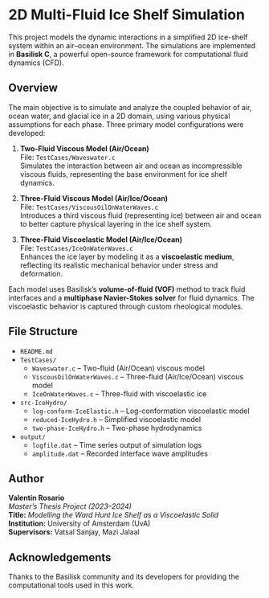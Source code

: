 # 2D Multi-Fluid Ice Shelf Simulation

This project models the dynamic interactions in a simplified 2D ice-shelf system within an air–ocean environment. The simulations are implemented in **Basilisk C**, a powerful open-source framework for computational fluid dynamics (CFD).

## Overview

The main objective is to simulate and analyze the coupled behavior of air, ocean water, and glacial ice in a 2D domain, using various physical assumptions for each phase. Three primary model configurations were developed:

1. **Two-Fluid Viscous Model (Air/Ocean)**  
   File: `TestCases/Waveswater.c`  
   Simulates the interaction between air and ocean as incompressible viscous fluids, representing the base environment for ice shelf dynamics.

2. **Three-Fluid Viscous Model (Air/Ice/Ocean)**  
   File: `TestCases/ViscousOilOnWaterWaves.c`  
   Introduces a third viscous fluid (representing ice) between air and ocean to better capture physical layering in the ice shelf system.

3. **Three-Fluid Viscoelastic Model (Air/Ice/Ocean)**  
   File: `TestCases/IceOnWaterWaves.c`  
   Enhances the ice layer by modeling it as a **viscoelastic medium**, reflecting its realistic mechanical behavior under stress and deformation.

Each model uses Basilisk’s **volume-of-fluid (VOF)** method to track fluid interfaces and a **multiphase Navier-Stokes solver** for fluid dynamics. The viscoelastic behavior is captured through custom rheological modules.

## File Structure

- `README.md`
- `TestCases/`
  - `Waveswater.c` – Two-fluid (Air/Ocean) viscous model
  - `ViscousOilOnWaterWaves.c` – Three-fluid (Air/Ice/Ocean) viscous model
  - `IceOnWaterWaves.c` – Three-fluid with viscoelastic ice
- `src-IceHydro/`
  - `log-conform-IceElastic.h` – Log-conformation viscoelastic model
  - `reduced-IceHydro.h` – Simplified viscoelastic model
  - `two-phase-IceHydro.h` – Two-phase hydrodynamics
- `output/`
  - `logfile.dat` – Time series output of simulation logs
  - `amplitude.dat` – Recorded interface wave amplitudes


## Author

**Valentin Rosario**  
*Master’s Thesis Project (2023–2024)*  
**Title:** *Modelling the Ward Hunt Ice Shelf as a Viscoelastic Solid*  
**Institution:** University of Amsterdam (UvA)  
**Supervisors:** Vatsal Sanjay, Mazi Jalaal

## Acknowledgements

Thanks to the Basilisk community and its developers for providing the computational tools used in this work.

